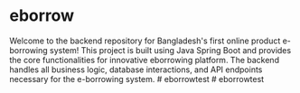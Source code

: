 # eborrow

Welcome to the backend repository for Bangladesh's first online product e-borrowing system! This project is built using Java Spring Boot and provides the core functionalities for innovative eborrowing platform. The backend handles all business logic, database interactions, and API endpoints necessary for the e-borrowing system.
#   e b o r r o w t e s t  
 #   e b o r r o w t e s t  
 